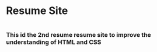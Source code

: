 <H1>Resume Site<H1>

<h3>This id the 2nd resume resume site to improve the understanding of HTML and  CSS </h3>
